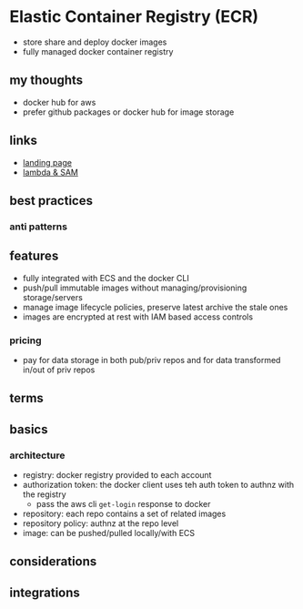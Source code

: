 # Elastic Container Registry (ECR)

- store share and deploy docker images
- fully managed docker container registry

## my thoughts

- docker hub for aws
- prefer github packages or docker hub for image storage

## links

- [landing page](https://aws.amazon.com/ecr/?did=ap_card&trk=ap_card)
- [lambda & SAM](https://aws.amazon.com/blogs/compute/using-container-image-support-for-aws-lambda-with-aws-sam/)

## best practices

### anti patterns

## features

- fully integrated with ECS and the docker CLI
- push/pull immutable images without managing/provisioning storage/servers
- manage image lifecycle policies, preserve latest archive the stale ones
- images are encrypted at rest with IAM based access controls

### pricing

- pay for data storage in both pub/priv repos and for data transformed in/out of priv repos

## terms

## basics

### architecture

- registry: docker registry provided to each account
- authorization token: the docker client uses teh auth token to authnz with the registry
  - pass the aws cli `get-login` response to docker
- repository: each repo contains a set of related images
- repository policy: authnz at the repo level
- image: can be pushed/pulled locally/with ECS

## considerations

## integrations
